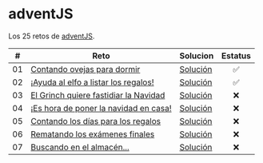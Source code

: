 # adventJS

Los 25 retos de [adventJS](https://adventjs.dev/).

| #   | Reto                                                                        | Solucion                                                                        | Estatus |
| --- | --------------------------------------------------------------------------- | ------------------------------------------------------------------------------- | :-----: |
| 01  | [Contando ovejas para dormir](https://adventjs.dev/challenges/01)           | [Solución](https://github.com/RobertoVillegas/adventJS/tree/main/retos/reto_01) |   ✅    |
| 02  | [¡Ayuda al elfo a listar los regalos!](https://adventjs.dev/challenges/02)  | [Solución](https://github.com/RobertoVillegas/adventJS/tree/main/retos/reto_02) |   ✅    |
| 03  | [El Grinch quiere fastidiar la Navidad](https://adventjs.dev/challenges/03) | [Solución](https://github.com/RobertoVillegas/adventJS/tree/main/retos/reto_03) |   ❌    |
| 04  | [¡Es hora de poner la navidad en casa!](https://adventjs.dev/challenges/04) | [Solución](https://github.com/RobertoVillegas/adventJS/tree/main/retos/reto_04) |   ❌    |
| 05  | [Contando los días para los regalos](https://adventjs.dev/challenges/05)    | [Solución](https://github.com/RobertoVillegas/adventJS/tree/main/retos/reto_05) |   ❌    |
| 06  | [Rematando los exámenes finales](https://adventjs.dev/challenges/06)        | [Solución](https://github.com/RobertoVillegas/adventJS/tree/main/retos/reto_06) |   ❌    |
| 07  | [Buscando en el almacén...](https://adventjs.dev/challenges/07)             | [Solución](https://github.com/RobertoVillegas/adventJS/tree/main/retos/reto_07) |   ❌    |
